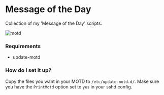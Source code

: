 # Message of the Day

Collection of my 'Message of the Day' scripts.

![motd](motd.png)


### Requirements

  * update-motd


### How do I set it up?

Copy the files you want in your MOTD to `/etc/update-motd.d/`. Make sure you have the `PrintMotd`
option set to `yes` in your sshd config.

